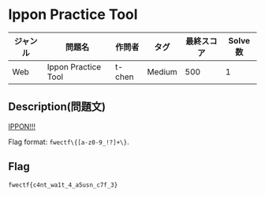 # Ippon Practice Tool

|ジャンル|問題名|作問者|タグ|最終スコア|Solve数|
|---|---|---|---|---|---|
|Web|Ippon Practice Tool|t-chen|Medium|500|1|
## Description(問題文)

[IPPON!!!](https://note.com/asusn_online/n/na7d53db7037f)

Flag format: `fwectf\{[a-z0-9_!?]+\}`.

## Flag

`fwectf{c4nt_wa1t_4_a5usn_c7f_3}`

